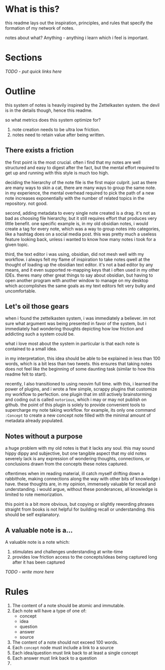 # What is this?
this readme lays out the inspiration, principles, and rules that specify the 
formation of my network of notes. 

notes about what? Anything - anything i learn which i feel is important.

# Sections

*TODO - put quick links here*

# Outline

this system of notes is heavily inspired by the Zettelkasten system. the devil 
is in the details though, hence this readme.

so what metrics does this system optimize for?
1. note creation needs to be ultra low friction.
1. notes need to retain value after being written.

## There exists a friction

the first point is the most crucial. often i find that my notes are well 
structured and easy to digest after the fact, but the mental effort required to 
get up and running with this style is much too high. 

deciding the hierarchy of the note file is the first major culprit. just as
there are many ways to skin a cat, there are many ways to group the same note.
in my experience, the mental overhead required to pick the path of a new note
increases exponentially with the number of related topics in the repository.
not good.

second, adding metadata to every single note created is a drag. it's not as bad
as choosing file hierarchy, but it still requires effort that produces very
little benefit. one specific example is, in my old obsidian notes, i would
create a tag for every note, which was a way to group notes into categories,
like a hashtag does on a social media post. this was pretty much a useless
feature looking back, unless i wanted to know how many notes i took for a given
topic.

third, the text editor i was using, obsidian, did not mesh well with my
workflow. i always felt my flame of inspiration to take notes qwell at the
thought of loading up the obsidian text editor. it's not a bad editor by any
means, and it even supported re-mapping keys that i often used in my other
IDEs. theres many other great things to say about obsidian, but having to 
open another program with another window to manage on my desktop which 
accomplishes the same goals as my text editors felt very bulky and 
uncomfortable.

## Let's oil those gears

when i found the zettelkasten system, i was immediately a believer. im not sure
what argument was being presented in favor of the system, but i immediately
had wondering thoughts depicting how low friction and addicting such a system
could be.

what i love most about the system in particular is that each note is contained
to a small idea. 

in my interpretation, this idea should be able to be explained in less than 100 
words, which is a bit less than two tweets. this ensures that taking notes does
not feel like the beginning of some daunting task (similar to how this readme
felt to start).

recently, I also transitioned to using neovim full time. with this, i learned
the power of plugins, and i wrote a few simple, scrappy plugins that customize
my workflow to perfection. one plugin that im still actively brainstorming
and coding out is called `notorious`, which i may or may not publish on github.
the point of this plugin is solely to provide convenient tools to supercharge
my note taking workflow. for example, its only one command `:Concept` to create
a new concept note filled with the minimal amount of metadata already populated.

## Notes without a purpose

a huge problem with my old notes is that it lacks any soul. this may sound
hippy dippy and subjective, but one tangible aspect that my old notes severely
lack is any expression of wondering thoughts, connections, or conclusions 
drawn from the concepts these notes captured. 

oftentimes when im reading material, ill catch myself drifting down a 
rabbithole, making connections along the way with other bits of knowledge i 
have. these thoughts are, in my opinion, immensely valuable for recall and
understanding. i would argue, without these ponderances, all knowledge is
limited to rote memorization.

this point is a bit more obvious, but copying or slightly rewording phrases
straight from books is not helpful for building recall or understanding. this
should be self explanatory.

## A valuable note is a...

A valuable note is a note which:
1. stimulates and challenges understanding at write-time
1. provides low friction access to the concepts/ideas being captured long after
it has been captured

*TODO - write more here*

# Rules

1. The content of a note should be atomic and immutable.
1. Each note will have a type of one of:
    * concept
    * idea
    * question
    * answer
    * source
1. The content of a note should not exceed 100 words.
1. Each `concept` node must include a link to a source
1. Each idea/question must link back to at least a single concept
1. Each answer must link back to a question
1. 
